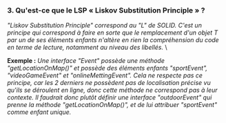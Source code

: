 ### 3. Qu'est-ce que le LSP « Liskov Substitution Principle » ?

*"Liskov Substitution Principle" correspond au "L" de SOLID. C'est un principe qui correspond à faire en sorte que le remplacement d'un objet T par un de ses éléments enfants n'altère en rien la compréhension du code en terme de lecture, notamment au niveau des libellés.*  \

**Exemple :** *Une interface "Event" possède une méthode "getLocationOnMap()" et possède des éléments enfants "sportEvent", "videoGameEvent" et "onlineMettingEvent". Cela ne respecte pas ce principe, car les 2 derniers ne possèdent pas de localisation précise vu qu'ils se déroulent en ligne, donc cette méthode ne correspond pas à leur contexte. Il faudrait donc plutôt définir une interface "outdoorEvent" qui prenne la méthode "getLocationOnMap()", et de lui attribuer "sportEvent" comme enfant unique.*